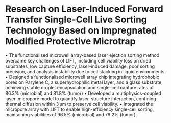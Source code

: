 # Research on Laser-Induced Forward Transfer Single-Cell Live Sorting Technology Based on Impregnated Modified Protective Microtrap
•	The functionalised microwell array-based laser ejection sorting method overcame key challenges of LIFT, including cell viability loss on dried substrates, low capture efficiency, laser-induced damage, poor sorting precision, and analysis instability due to cell stacking in liquid environments.
•	Designed a functionalised microwell array chip integrating hydrophobic pores on Parylene C, a superhydrophilic metal layer, and a glass substrate, achieving stable droplet encapsulation and single-cell capture rates of 86.3% (microbial) and 81.8% (tumor)
•	Developed a multiphysics-coupled laser–micropore model to quantify laser–structure interaction, confining thermal diffusion within 3 μm to preserve cell viability.
•	Integrated the micropore array with LIFT to enable high-efficiency single-cell sorting, maintaining viabilities of 96.5% (microbial) and 79.2% (tumor).
